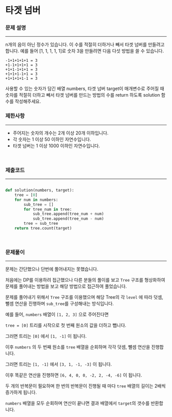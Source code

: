 # 타겟 넘버

### 문제 설명
---
n개의 음이 아닌 정수가 있습니다. 이 수를 적절히 더하거나 빼서 타겟 넘버를 만들려고 합니다. 예를 들어 [1, 1, 1, 1, 1]로 숫자 3을 만들려면 다음 다섯 방법을 쓸 수 있습니다.

```
-1+1+1+1+1 = 3
+1-1+1+1+1 = 3
+1+1-1+1+1 = 3
+1+1+1-1+1 = 3
+1+1+1+1-1 = 3
```

사용할 수 있는 숫자가 담긴 배열 numbers, 타겟 넘버 target이 매개변수로 주어질 때 숫자를 적절히 더하고 빼서 타겟 넘버를 만드는 방법의 수를 return 하도록 solution 함수를 작성해주세요.

### 제한사항
---
- 주어지는 숫자의 개수는 2개 이상 20개 이하입니다.
- 각 숫자는 1 이상 50 이하인 자연수입니다.
- 타겟 넘버는 1 이상 1000 이하인 자연수입니다.

<br>

### 제출코드
---
```python

def solution(numbers, target):
    tree = [0]
    for num in numbers:
        sub_tree = []
        for tree_num in tree:
            sub_tree.append(tree_num + num)
            sub_tree.append(tree_num - num)
        tree = sub_tree
    return tree.count(target)
```

<br>

### 문제풀이
---

문제는 간단했으나 단번에 풀어내지는 못했습니다.

처음에는 DP를 이용하려 접근했으나 다른 분들의 풀이를 보고 `Tree` 구조를 형상화하여 문제를 풀어내는 방법을 보고 해당 방법으로 접근하여 풀었습니다.

문제를 풀어내기 위해서 `Tree` 구조를 이용했으며 해당 Tree의 각 `level` 에 따라 덧셈, 뺄셈 연산을 진행하며 `sub_tree`를 구성해내는 방식입니다.

예를 들어, `numbers` 배열이 `[1, 2, 3]` 으로 주어진다면 

`tree = [0]` 트리를 시작으로 첫 번째 원소의 값을 더하고 뺍니다.

그러면 트리는 `[0]` 에서 `[1, -1]` 이 됩니다.

이후 `numbers` 의 두 번째 원소를 `tree` 배열을 순회하며 각각 덧셈, 뺄셈 연산을 진행합니다.

그러면 트리는 `[1, -1]` 에서 `[3, 1, -1, -3]` 이 됩니다.

이후 똑같은 연산을 진행하면 `[6, 4, 0, 0, -2, 2, -4, -6]` 이 됩니다.

두 개의 반복문이 필요하며 한 번의 반복문이 진행될 때 마다 `tree` 배열의 길이는 2배씩 증가하게 됩니다.

`numbers` 배열을 모두 순회하며 연산이 끝나면 결과 배열에서 `target`의 갯수를 반환합니다.

